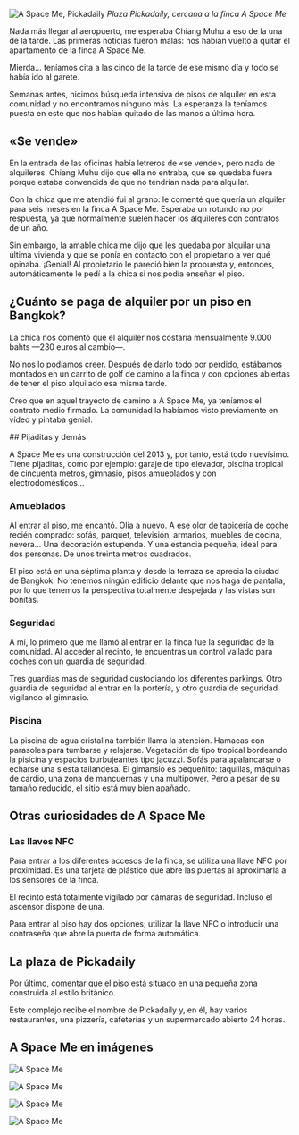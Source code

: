 ![A Space Me, Pickadaily](https://lh3.googleusercontent.com/OZCQFW6GJqkkIv9e4LVxquuKj_WZA224Hi1WRr2uW5WBs-zn0IqlGEwxB4oUn9blmkfqzpEcgExA_bD16fP3MbcCjvnOt-6j0owygcDXAQiEIM-YjXYxp4W719QKgII9vwzGACrT4Y3b25sgv-AmSx2c3iw3wV1KU9-U-VdJp4Rngg894NWxp2PjGNRZDCL1gYm7sJTpDjnQsgUh_rF1B3t_q475wkEBfdFRonRx4X8CqSY8p0SOdYb0YPAo-Kv6bwUKHFBORGFpuyrTK9h6d6P9gElA8ddvrcAPGusg6Gykc_IwukTsOVkA5SNF9asqVvJOugWRQJlymqOFPmAi2o-IeDW3u4y4K988JmOSvWNDSDmwIJ8NXM0rwW4owdGVF4TeZxns-MAXG3_Eapyd_1Q-3O3tgakXV8kH8hWUbHQ_NVR3Bn-paupfZ8OkA4P5gXKgn774l0RV74gSJm51ldYEn0Qghn849boqxzyyVzzYeNLzoksXDI5IIYViruZaCLFTALO1_TmY3zE3RZ4bYavor685rk1mF8XaFIGvUy5ufLNXKuXUup2syX9rPQiUAEC9h6dnGLIpFn8-CJ3d_ckLB9FcgCnnqAFIcVUwp8_lUcIaUMTXqyGz_dFqM9IqD0gO82XC6ONxOSB4l3jIXkydIOjiBiiyOqV6mVoNaDiMbZI=w800-no)
*Plaza Pickadaily, cercana a la finca A Space Me*

Nada más llegar al aeropuerto, me esperaba Chiang Muhu a eso de la una de la tarde. Las primeras noticias fueron malas: nos habían vuelto a quitar el apartamento de la finca A Space Me.

Mierda... teníamos cita a las cinco de la tarde de ese mismo día y todo se había ido al garete.

Semanas antes, hicimos búsqueda intensiva de pisos de alquiler en esta comunidad y no encontramos ninguno más. La esperanza la teníamos puesta en este que nos habían quitado de las manos a última hora.

## «Se vende»

En la entrada de las oficinas había letreros de «se vende», pero nada de alquileres. Chiang Muhu dijo que ella no entraba, que se quedaba fuera porque estaba convencida de que no tendrían nada para alquilar.

Con la chica que me atendió fui al grano: le comenté que quería un alquiler para seis meses en la finca A Space Me. Esperaba un rotundo no por respuesta, ya que normalmente suelen hacer los alquileres con contratos de un año.

Sin embargo, la amable chica me dijo que les quedaba por alquilar una última vivienda y que se ponía en contacto con el propietario a ver qué opinaba. ¡Genial! Al propietario le pareció bien la propuesta y, entonces, automáticamente le pedí a la chica si nos podía enseñar el piso.

## ¿Cuánto se paga de alquiler por un piso en Bangkok?

La chica nos comentó que el alquiler nos costaría mensualmente 9.000 bahts —230 euros al cambio—.

No nos lo podíamos creer. Después de darlo todo por perdido, estábamos montados en un carrito de golf de camino a la finca y con opciones abiertas de tener el piso alquilado esa misma tarde.

Creo que en aquel trayecto de camino a A Space Me, ya teníamos el contrato medio firmado. La comunidad la habíamos visto previamente en vídeo y pintaba genial.

## Pijaditas y demás

A Space Me es una construcción del 2013 y, por tanto, está todo nuevísimo. Tiene pijaditas, como por ejemplo: garaje de tipo elevador, piscina tropical de cincuenta metros, gimnasio, pisos amueblados y con electrodomésticos…

### Amueblados

Al entrar al piso, me encantó. Olía a nuevo. A ese olor de tapicería de coche recién comprado: sofás, parquet, televisión, armarios, muebles de cocina, nevera... Una decoración estupenda. Y una estancia pequeña, ideal para dos personas. De unos treinta metros cuadrados.

El piso está en una séptima planta y desde la terraza se aprecia la ciudad de Bangkok. No tenemos ningún edificio delante que nos haga de pantalla, por lo que tenemos la perspectiva totalmente despejada y las vistas son bonitas.

### Seguridad

A mí, lo primero que me llamó al entrar en la finca fue la seguridad de la comunidad. Al acceder al recinto, te encuentras un control vallado para coches con un guardia de seguridad.

Tres guardias más de seguridad custodiando los diferentes parkings. Otro guardia de seguridad al entrar en la portería, y otro guardia de seguridad vigilando el gimnasio.

### Piscina

La piscina de agua cristalina también llama la atención. Hamacas con parasoles para tumbarse y relajarse. Vegetación de tipo tropical bordeando la pisicina y espacios burbujeantes tipo jacuzzi. Sofás para apalancarse o echarse una siesta tailandesa. El gimansio es pequeñito: taquillas, máquinas de cardio, una zona de mancuernas y una multipower. Pero a pesar de su tamaño reducido, el sitio está muy bien apañado.

## Otras curiosidades de A Space Me

### Las llaves NFC

Para entrar a los diferentes accesos de la finca, se utiliza una llave NFC por proximidad. Es una tarjeta de plástico que abre las puertas al aproximarla a los sensores de la finca.

El recinto está totalmente vigilado por cámaras de seguridad. Incluso el ascensor dispone de una.

Para entrar al piso hay dos opciones; utilizar la llave NFC o introducir una contraseña que abre la puerta de forma automática.

## La plaza de Pickadaily

Por último, comentar que el piso está situado en una pequeña zona construida al estilo británico.

Este complejo recibe el nombre de Pickadaily y, en él, hay varios restaurantes, una pizzería, cafeterías y un supermercado abierto 24 horas.

## A Space Me en imágenes

![A Space Me](https://lh3.googleusercontent.com/dSWXdoFZ0YDtItirnYG8XT2ETO9hJJ7Vs_kaP-x33Luq8ja9UWOz4fEirrpgsv3TzkApXVp4nKQl9lbI8bCIYYVzthZAXFsKDzFuOGx2v3EECe4-QBMx_i6hbH7lKNOKccVJSx-dJpPs8hHphoGI-HQtHKtDmzgGSO3P-ODSnCtcuuxfaf7AUeF4wL6sSVrbSqwvtqHI_H6vMnRq4OYCbq5U6ITE-8SKigJ2L1jLxhCxIuFULV2zwptEXMhHoRta2qNAhiiFcOSNfny1LhmPH_4uogDBL5Fr1GGaZOIkzFV-xfNM5kO08u5CcF0rpwlTXnm8hXkBb7FEqx9Hjl3Q-_AcNZJJsqfr8kKsD6lGH5WiCLuazZo2axMX5dbCsLkc9d9KhL55cfsOf0OLhxy_RCcWYu68nyUF-NqbGs7jsWX0QSMpOZAzabCMR9b9TdfNuTIXSHGpFCIjNbREsoYddaBnThC_NiZPS1A8_JuWMc8hiyxhTFfSh2svVR3vHOZN81p4SOtVWZ83A9tD6g7DGd1QT7YZ_4aPiD-RjquKUNva0XzQ724Pu1GXZW1-sJZdiZmbCDyLzwIjK9yBjP_wb0k1xuh8sXyir_VDMNP5Rd2dPfFDwCIMuGnnlVUUZvBscvUti8vdN_55bdnyuCXsJ1BrZwouyeSRWQ-CH_6cusWDoFQ=w800-no)

![A Space Me](https://lh3.googleusercontent.com/BenplKYAM-awIFDX8Ac1hYkKEHoTWMGqw6Eqfzr0R1IBCTcb4kRKpfrf3tZBfLhWb6c_5jGVDf4WPlfBvIkgnegyrL8F9AhVENcxg4eSzdW0aqdU5gjVhfRop8DleU2wN1tcvIsZkp7ZGzCpP5jNylewqZdUzL2efzfkhX1zD_KqubP5h8sAfH_pLb6hY7dgjlbMK5CpThR42STkJyA7lixutdU4vz1ObSsmZmuYqFYz12XxMPEDrmQcRSvF_cpkCAQ84faq8n3zJTEGm4x_l0T_o_ThP9QYXY6qAaGOHm9Rhz3NfWRKFjXy6-CbbEHTl8OCiOb9BDcCsxH-JBz9W1NyCvvXU3yJZxOJT5VGh-IUDIcwmyXpWmbuqQkYNa_F6wkS40mBq3y5SuHz5VNTMkBtZPDydbbq-98PZiHilB80lRJ1VeAo53spS3fk0X1toyhLnYQ4zYnyQwiH3uN7F7WHEhfdpym2VK27TdcP2s85hMocQlrXU6fYZvMFe1JVKJs7YYRNhzgG9YxWqUbIqI-NDhhQkwnJoQLi7_Ik1g3lstVE9y5eUzVNZ1B4rkf-veEnkXlR5fX9ylYX3IGdsbde1DbGq_9OAU86KAr3T2QuTdCCGWjQRL2Tb8Ts8BfFHvTbd3teW3wUjQC5UQen2a_Nk-CTGqu8oBYfdbHKZLuyCPI=w800-no)

![A Space Me](https://lh3.googleusercontent.com/YD2NMPCbsjVNsiHV97c8DsgxITjUWdMoWgXXzJBK9tnYQGSToDdQQx5uFBvXGxyq6M-CmTkZYs6Lk1iAUsqzWD_zzD31zwP11zEPyi5eZ-0t1AZt4ue7zFH9MYR4bvv2mVxDz08KMA3qgMRy7kPTAa2RBL-b5kWIzbn2sJP1pQnhy0xgHlCsl2Gx30qVyLFoSsj0ReCHB-jsA3k9qDSZmr_BCM0UdCQ894JHPaOXI3rkdqtP9QDDnmgh_AtEGD8ZyN6pIk-Lp-FUjJWyclA62k8gYRTBehVQgleZ9HIXW0lQGYd4xjsfUjj4cSC8Lx9jHaVqUlmNQ67bzh_ovZr32tFI_JQ-PyPLazhaqFh16FvKn__Alk7hOdSLLeRD51dy67vRbdNKvaLMtIpHXiU7gNpcMNM9_hUbwHVZ9Q2AmsVgUkMRMx9C9_kNgOqRQlciqfd0uZfGwI92GAIArbsoiy_CbMCB6I-XhI7fCg2_1NB223W4nXVkViK46L7U6a5_MS1jY-eFOlvHBrhVVQrDbyT3S-MnClizfliIJjlBgbDL8_c_q2Z23SQpUZZ2G0nxZHQTs-h0r0gjywsSObGGYP-6qtbBx6B6scHALlXdp00rrGkpZsWDrkXQKlIJ28MXvuA6W-eSdPQiV9FSLTaQM1cfxLYw-BYrYYzFnAXVsm3zmo0=w800-no)

![A Space Me](https://lh3.googleusercontent.com/k5m2vcQrBspwUMXJSUZpfkHFC8TOAu-wzp5RnPoxPKNMcWJcIWCWTgEvyJVmdZFFjzfES_jVUf2wal15B2sWG5FRQUP8Hc0VVytPudbOdNe7np7S9ufGKrC9j_KC1bwKzqPq1fUM_lMobUEfBghOo7F2crnVfQbwpUfKDWXQs2OLTcNYW8vgeSJso8Z5qk78shCvy3hnmrn9lrkc2zC86k5Hmk45X9T7r2vtKufH6yEQSrdfX7tTizsa4hWfWc07rrHeHg3QQbjEF7M1htF_SNY9RTfeO5Juxso7ox9OqJiXiOXJtREAIHuFovQiRwuSc83_p3A7Ceq_n4pQoDlWXPBMLAvR8TkPMGfWEyqRLUGmOzbTnr7nv1LddyE4f4I8bxlT94ud0-vEXpCI5OhvQ6Mempr7lQdj7DRIyh9-EvmNbNcmbbtd3GdrrDPscEySY8KNNRX1B1hQqouwrHp53dcv5rd4FMI-F5MqGp3ziGM44qM8oZueMxSuhhrRmmAMKfXVw6JA-4c0qFh4JMYI_WoUbfnHNG2LIT_9n_phNirsvlJXY88biFmMehWIea5AMfaNghP8cZkfJ_45oXYWn7QGEQ93j0ADi_0lldu8Xy5kuPT-jgHvm-giWDg2k0qeb22S3fmnNF-3yJ7XGJA-k8G3QGZQfI-hjO5_RmEkXyBprJQ=w800-no)